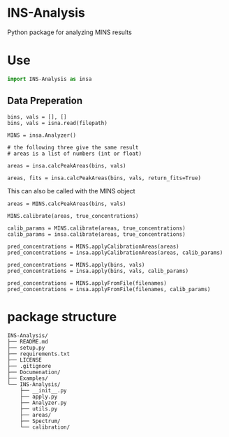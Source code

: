 # INS-Analysis
Python package for analyzing MINS results

# Use

```python
import INS-Analysis as insa
```

## Data Preperation
```
bins, vals = [], []
bins, vals = isna.read(filepath)
```


```
MINS = insa.Analyzer()
```

```
# the following three give the same result
# areas is a list of numbers (int or float)

areas = insa.calcPeakAreas(bins, vals)

areas, fits = insa.calcPeakAreas(bins, vals, return_fits=True)
```

This can also be called with the MINS object

```
areas = MINS.calcPeakAreas(bins, vals)
```


```
MINS.calibrate(areas, true_concentrations)
```

```
calib_params = MINS.calibrate(areas, true_concentrations)
calib_params = insa.calibrate(areas, true_concentrations)
```

```
pred_concentrations = MINS.applyCalibrationAreas(areas)
pred_concentrations = insa.applyCalibrationAreas(areas, calib_params)

pred_concentrations = MINS.apply(bins, vals)
pred_concentrations = insa.apply(bins, vals, calib_params)

pred_concentrations = MINS.applyFromFile(filenames)
pred_concentrations = insa.applyFromFile(filenames, calib_params)
```


# package structure

```
INS-Analysis/
├── README.md
├── setup.py
├── requirements.txt
├── LICENSE
├── .gitignore
├── Documenation/
├── Examples/
└── INS-Analysis/
    ├── __init__.py
    ├── apply.py
    ├── Analyzer.py
    ├── utils.py
    ├── areas/
    ├── Spectrum/
    └── calibration/
```
